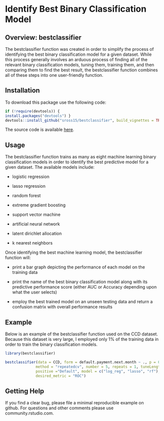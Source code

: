 # Identify Best Binary Classification Model

## Overview: bestclassifier

The bestclassifier function was created in order to simplify the process of identifying the best binary classification model for a given dataset. While this process generally involves an arduous process of finding all of the relevant binary classification models, tuning them, training them, and then comparing them to find the best result, the bestclassifier function combines all of these steps into one user-friendly function.

## Installation

To download this package use the following code:

``` r
if (!require(devtools)) {
install.packages("devtools") }
devtools::install_github("sross15/bestclassifier", build_vignettes = TRUE)
```

The source code is available [here](https://github.com/sross15/bestclassifier).

## Usage

The bestclassifier function trains as many as eight machine learning binary classification models in order to identify the best predictive model for a given dataset. The available models include:

  - logistic regression

  - lasso regression

  - random forest

  - extreme gradient boosting
  
  - support vector machine
  
  - artificial neural network
  
  - latent dirichlet allocation
  
  - k nearest neighbors
  

Once identifying the best machine learning model, the bestclassifier function will: 

  - print a bar graph depicting the performance of each model on the training data

  - print the name of the best binary classification model along with its predictive performance score (either AUC or Accuracy depending upon what the user selects)

  - employ the best trained model on an unseen testing data and return a confusion matrix with overall performance results

## Example 

Below is an example of the bestclassifier function used on the CCD dataset. Because this dataset is very large, I employed only 1% of the training data in order to train the binary classification models.

``` r
library(bestclassifier)

bestclassifier(data = CCD, form = default.payment.next.month ~ ., p = 0.7, 
              method = "repeatedcv", number = 5, repeats = 1, tuneLength = 5, 
              positive ="Default", model = c("log_reg", "lasso", "rf"), set_seed = 1234, subset_train = .01, 
              desired_metric = "ROC")
```

## Getting Help

If you find a clear bug, please file a minimal reproducible example on github. For questions and other comments please use community.rstudio.com.

